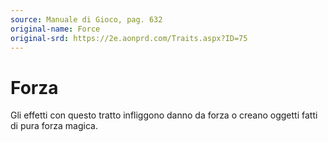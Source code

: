 ```yaml
---
source: Manuale di Gioco, pag. 632
original-name: Force
original-srd: https://2e.aonprd.com/Traits.aspx?ID=75
---
```


# Forza

Gli effetti con questo tratto infliggono danno da forza o creano oggetti fatti
di pura forza magica.
